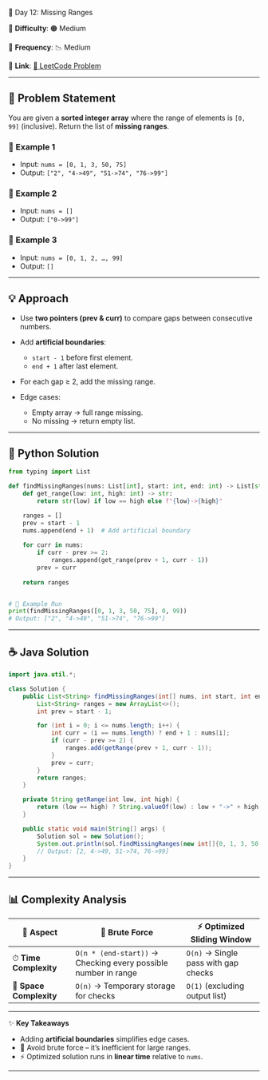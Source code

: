 🌟 Day 12: Missing Ranges

📌 **Difficulty**: 🟠 Medium

📌 **Frequency**: 📉 Medium

📌 **Link**: [🔗 LeetCode Problem](https://leetcode.com/problems/missing-ranges/)

---

## 📝 Problem Statement

You are given a **sorted integer array** where the range of elements is `[0, 99]` (inclusive).
Return the list of **missing ranges**.

### 🔹 Example 1

* Input: `nums = [0, 1, 3, 50, 75]`
* Output: `["2", "4->49", "51->74", "76->99"]`

### 🔹 Example 2

* Input: `nums = []`
* Output: `["0->99"]`

### 🔹 Example 3

* Input: `nums = [0, 1, 2, …, 99]`
* Output: `[]`

---

## 💡 Approach

* Use **two pointers (prev & curr)** to compare gaps between consecutive numbers.
* Add **artificial boundaries**:

  * `start - 1` before first element.
  * `end + 1` after last element.
* For each gap ≥ 2, add the missing range.
* Edge cases:

  * Empty array → full range missing.
  * No missing → return empty list.

---

## 🐍 Python Solution

```python
from typing import List

def findMissingRanges(nums: List[int], start: int, end: int) -> List[str]:
    def get_range(low: int, high: int) -> str:
        return str(low) if low == high else f"{low}->{high}"

    ranges = []
    prev = start - 1
    nums.append(end + 1)  # Add artificial boundary
    
    for curr in nums:
        if curr - prev >= 2:
            ranges.append(get_range(prev + 1, curr - 1))
        prev = curr
    
    return ranges


# 🚀 Example Run
print(findMissingRanges([0, 1, 3, 50, 75], 0, 99))  
# Output: ["2", "4->49", "51->74", "76->99"]
```

---

## ☕ Java Solution

```java
import java.util.*;

class Solution {
    public List<String> findMissingRanges(int[] nums, int start, int end) {
        List<String> ranges = new ArrayList<>();
        int prev = start - 1;

        for (int i = 0; i <= nums.length; i++) {
            int curr = (i == nums.length) ? end + 1 : nums[i];
            if (curr - prev >= 2) {
                ranges.add(getRange(prev + 1, curr - 1));
            }
            prev = curr;
        }
        return ranges;
    }

    private String getRange(int low, int high) {
        return (low == high) ? String.valueOf(low) : low + "->" + high;
    }

    public static void main(String[] args) {
        Solution sol = new Solution();
        System.out.println(sol.findMissingRanges(new int[]{0, 1, 3, 50, 75}, 0, 99));
        // Output: [2, 4->49, 51->74, 76->99]
    }
}
```

---

## 📊 Complexity Analysis

| 🔎 Aspect               | 🐌 Brute Force                                                 | ⚡ Optimized Sliding Window           |
| ----------------------- | -------------------------------------------------------------- | ------------------------------------ |
| ⏱ **Time Complexity**   | `O(n * (end-start))` → Checking every possible number in range | `O(n)` → Single pass with gap checks |
| 💾 **Space Complexity** | `O(n)` → Temporary storage for checks                          | `O(1)` (excluding output list)       |

---

✨ **Key Takeaways**

* Adding **artificial boundaries** simplifies edge cases.
* 🚫 Avoid brute force – it’s inefficient for large ranges.
* ⚡ Optimized solution runs in **linear time** relative to `nums`.

---
